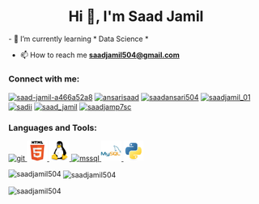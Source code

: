<h1 align="center">Hi 👋, I'm Saad Jamil</h1>
- 🌱 I’m currently learning * Data Science *

- 📫 How to reach me **saadjamil504@gmail.com**

<h3 align="left">Connect with me:</h3>
<p align="left">
<a href="https://linkedin.com/in/saad-jamil-a466a52a8" target="blank"><img align="center" src="https://raw.githubusercontent.com/rahuldkjain/github-profile-readme-generator/master/src/images/icons/Social/linked-in-alt.svg" alt="saad-jamil-a466a52a8" height="30" width="40" /></a>
<a href="https://kaggle.com/ansarisaad" target="blank"><img align="center" src="https://raw.githubusercontent.com/rahuldkjain/github-profile-readme-generator/master/src/images/icons/Social/kaggle.svg" alt="ansarisaad" height="30" width="40" /></a>
<a href="https://fb.com/saadansari504" target="blank"><img align="center" src="https://raw.githubusercontent.com/rahuldkjain/github-profile-readme-generator/master/src/images/icons/Social/facebook.svg" alt="saadansari504" height="30" width="40" /></a>
<a href="https://instagram.com/saadjamil_01" target="blank"><img align="center" src="https://raw.githubusercontent.com/rahuldkjain/github-profile-readme-generator/master/src/images/icons/Social/instagram.svg" alt="saadjamil_01" height="30" width="40" /></a>
<a href="https://codeforces.com/profile/sadii" target="blank"><img align="center" src="https://raw.githubusercontent.com/rahuldkjain/github-profile-readme-generator/master/src/images/icons/Social/codeforces.svg" alt="sadii" height="30" width="40" /></a>
<a href="https://www.leetcode.com/saad_jamil" target="blank"><img align="center" src="https://raw.githubusercontent.com/rahuldkjain/github-profile-readme-generator/master/src/images/icons/Social/leet-code.svg" alt="saad_jamil" height="30" width="40" /></a>
<a href="https://auth.geeksforgeeks.org/user/saadjamp7sc" target="blank"><img align="center" src="https://raw.githubusercontent.com/rahuldkjain/github-profile-readme-generator/master/src/images/icons/Social/geeks-for-geeks.svg" alt="saadjamp7sc" height="30" width="40" /></a>
</p>

<h3 align="left">Languages and Tools:</h3>
<p align="left"> <a href="https://git-scm.com/" target="_blank" rel="noreferrer"> <img src="https://www.vectorlogo.zone/logos/git-scm/git-scm-icon.svg" alt="git" width="40" height="40"/> </a> <a href="https://www.w3.org/html/" target="_blank" rel="noreferrer"> <img src="https://raw.githubusercontent.com/devicons/devicon/master/icons/html5/html5-original-wordmark.svg" alt="html5" width="40" height="40"/> </a> <a href="https://www.linux.org/" target="_blank" rel="noreferrer"> <img src="https://raw.githubusercontent.com/devicons/devicon/master/icons/linux/linux-original.svg" alt="linux" width="40" height="40"/> </a> <a href="https://www.microsoft.com/en-us/sql-server" target="_blank" rel="noreferrer"> <img src="https://www.svgrepo.com/show/303229/microsoft-sql-server-logo.svg" alt="mssql" width="40" height="40"/> </a> <a href="https://www.mysql.com/" target="_blank" rel="noreferrer"> <img src="https://raw.githubusercontent.com/devicons/devicon/master/icons/mysql/mysql-original-wordmark.svg" alt="mysql" width="40" height="40"/> </a> <a href="https://www.python.org" target="_blank" rel="noreferrer"> <img src="https://raw.githubusercontent.com/devicons/devicon/master/icons/python/python-original.svg" alt="python" width="40" height="40"/> </a> </p>

<p><img align="left" src="https://github-readme-stats.vercel.app/api/top-langs?username=saadjamil504&show_icons=true&locale=en&layout=compact" alt="saadjamil504" /></p>

<p>&nbsp;<img align="center" src="https://github-readme-stats.vercel.app/api?username=saadjamil504&show_icons=true&locale=en" alt="saadjamil504" /></p>

<p><img align="center" src="https://github-readme-streak-stats.herokuapp.com/?user=saadjamil504&" alt="saadjamil504" /></p>
